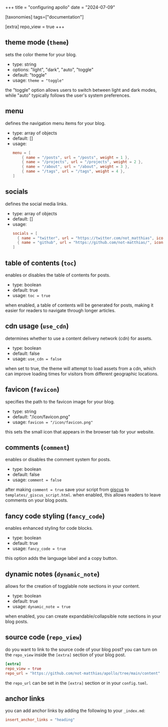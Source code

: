 +++
title = "configuring apollo"
date = "2024-07-09"

[taxonomies]
tags=["documentation"]

[extra]
repo_view = true
+++

## theme mode (`theme`)

sets the color theme for your blog.

- type: string
- options: "light", "dark", "auto", "toggle"
- default: "toggle"
- usage: `theme = "toggle"`

the "toggle" option allows users to switch between light and dark modes, while "auto" typically follows the user's system preferences.

## menu

defines the navigation menu items for your blog.

- type: array of objects
- default: []
- usage:
  ```toml
  menu = [
      { name = "/posts", url = "/posts", weight = 1 },
      { name = "/projects", url = "/projects", weight = 2 },
      { name = "/about", url = "/about", weight = 3 },
      { name = "/tags", url = "/tags", weight = 4 },
  ]
  ```

## socials

defines the social media links.

- type: array of objects
- default: []
- usage:
  ```toml
  socials = [
    { name = "twitter", url = "https://twitter.com/not_matthias", icon = "twitter" },
    { name = "github", url = "https://github.com/not-matthias/", icon = "github" },
  ]
  ```

## table of contents (`toc`)

enables or disables the table of contents for posts.

- type: boolean
- default: true
- usage: `toc = true`

when enabled, a table of contents will be generated for posts, making it easier for readers to navigate through longer articles.

## cdn usage (`use_cdn`)

determines whether to use a content delivery network (cdn) for assets.

- type: boolean
- default: false
- usage: `use_cdn = false`

when set to true, the theme will attempt to load assets from a cdn, which can improve loading times for visitors from different geographic locations.

## favicon (`favicon`)

specifies the path to the favicon image for your blog.

- type: string
- default: "/icon/favicon.png"
- usage: `favicon = "/icon/favicon.png"`

this sets the small icon that appears in the browser tab for your website.

## comments (`comment`)

enables or disables the comment system for posts.

- type: boolean
- default: false
- usage: `comment = false`

after making `comment = true` save your script from [giscus](https://giscus.app) to `templates/_giscus_script.html`.
when enabled, this allows readers to leave comments on your blog posts.

## fancy code styling (`fancy_code`)

enables enhanced styling for code blocks.

- type: boolean
- default: true
- usage: `fancy_code = true`

this option adds the language label and a copy button.

## dynamic notes (`dynamic_note`)

allows for the creation of togglable note sections in your content.

- type: boolean
- default: true
- usage: `dynamic_note = true`

when enabled, you can create expandable/collapsible note sections in your blog posts.

## source code (`repo_view`)

do you want to link to the source code of your blog post? you can turn on the `repo_view` inside the `[extra]` section of your blog post.

```toml
[extra]
repo_view = true
repo_url = "https://github.com/not-matthias/apollo/tree/main/content"   # alternatively add the repo here
```

the `repo_url` can be set in the `[extra]` section or in your `config.toml`.

## anchor links

you can add anchor links by adding the following to your `_index.md`:

```toml
insert_anchor_links = "heading"
```
